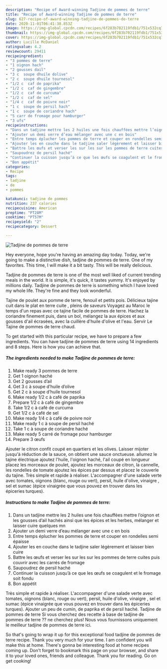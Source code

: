```yaml
---
description: "Recipe of Award-winning Tadjine de pommes de terre"
title: "Recipe of Award-winning Tadjine de pommes de terre"
slug: 627-recipe-of-award-winning-tadjine-de-pommes-de-terre
date: 2020-11-01T06:41:38.853Z
image: https://img-global.cpcdn.com/recipes/6f283b702119fdb1/751x532cq70/tadjine-de-pommes-de-terre-photo-principale-de-la-recette.jpg
thumbnail: https://img-global.cpcdn.com/recipes/6f283b702119fdb1/751x532cq70/tadjine-de-pommes-de-terre-photo-principale-de-la-recette.jpg
cover: https://img-global.cpcdn.com/recipes/6f283b702119fdb1/751x532cq70/tadjine-de-pommes-de-terre-photo-principale-de-la-recette.jpg
author: Lucille McDaniel
ratingvalue: 4.2
reviewcount: 29411
recipeingredient:
- "3 pommes de terre"
- "1 oignon hach"
- "2 gousses dail"
- "3 c  soupe dhuile dolive"
- "2 c  soupe dhuile tournesol"
- "1/2 c  caf de paprika"
- "1/2 c  caf de gingembre"
- "1/2 c  caf de curcuma"
- "1/2 c  caf de sel"
- "1/4 c  caf de poivre noir"
- "1 c  soupe de persil hach"
- "1 c  soupe de coriandre hach"
- "5 carr de fromage pour hamburger"
- "3 ufs"
recipeinstructions:
- "Dans un tadjine mettre les 2 huiles une fois chauffées mettre l’oignon et les gousses d’ail hachés ainsi que les épices et les herbes, mélanger et laisser cuire quelques mn"
- "Ajouter un demi verre d’eau mélanger avec une c en bois"
- "Entre temps éplucher les pommes de terre et couper en rondelles semi épaisse"
- "Ajouter les en couche dans le tadjine saler légèrement et laisser bien cuire"
- "Battre les œufs et verser les sur les sur les pommes de terre cuites puis couvrir avec les carrés de fromage"
- "Saupoudrez de persil haché"
- "Continuer la cuisson jusqu’à ce que les œufs se coagulent et le fromage soit fondu"
- "Bon appétit"
categories:
- Recipe
tags:
- tadjine
- de
- pommes

katakunci: tadjine de pommes 
nutrition: 237 calories
recipecuisine: American
preptime: "PT28M"
cooktime: "PT57M"
recipeyield: "2"
recipecategory: Dessert

---
```



![Tadjine de pommes de terre](https://img-global.cpcdn.com/recipes/6f283b702119fdb1/751x532cq70/tadjine-de-pommes-de-terre-photo-principale-de-la-recette.jpg)

Hey everyone, hope you're having an amazing day today. Today, we're going to make a distinctive dish, tadjine de pommes de terre. One of my favorites. This time, I will make it a bit tasty. This will be really delicious.

Tadjine de pommes de terre is one of the most well liked of current trending meals in the world. It is simple, it's quick, it tastes yummy. It's enjoyed by millions daily. Tadjine de pommes de terre is something which I have loved my whole life. They're fine and they look wonderful.

Tajine de poulet aux pomme de terre, fenouil et petits pois. Délicieux tajine cuit dans le plat en terre cuite , pleins de saveurs Voyagez au Maroc le temps d&#39;un repas avec ce tajine facile de pommes de terre. Hachez la coriandre finement puis, dans un bol, mélangez la aux épices et aux gousses d&#39;ail écrasées, avec la cuillère d&#39;huile d&#39;olive et l&#39;eau. Servir Le Tajine de pommes de terre chaud.


To get started with this particular recipe, we have to prepare a few ingredients. You can have tadjine de pommes de terre using 14 ingredients and 8 steps. Here is how you can achieve that.

<!--inarticleads1-->

##### The ingredients needed to make Tadjine de pommes de terre:

1. Make ready 3 pommes de terre
1. Get 1 oignon haché
1. Get 2 gousses d’ail
1. Get 3 c à soupe d’huile d’olive
1. Get 2 c à soupe d’huile tournesol
1. Make ready 1/2 c à café de paprika
1. Prepare 1/2 c à café de gingembre
1. Take 1/2 c à café de curcuma
1. Get 1/2 c à café de sel
1. Make ready 1/4 c à café de poivre noir
1. Make ready 1 c à soupe de persil haché
1. Take 1 c à soupe de coriandre haché
1. Make ready 5 carré de fromage pour hamburger
1. Prepare 3 œufs


Ajouter le citron confit coupé en quartiers et les olives. Laisser mijoter jusqu&#39;à réduction de la sauce, on obtient une sauce onctueuse. allumez le tajine électrique ajoutez l&#39;huile, l&#39;oignon haché, l&#39;ail coupé en longueur placez les morceaux de poulet, ajoutez les morceaux de citron, la cannelle, les rondelles de tomate ajoutez les épices par dessus et placez le couverle du tajine. Très simple et rapide à réaliser. L&#39;accompagner d&#39;une salade verte avec tomates, oignons (blanc, rouge ou vert), persil, huile d&#39;olive, vinaigre , sel et sumac (épice vinaigrée que vous pouvez en trouver dans les épiceries turques). 

<!--inarticleads2-->

##### Instructions to make Tadjine de pommes de terre:

1. Dans un tadjine mettre les 2 huiles une fois chauffées mettre l’oignon et les gousses d’ail hachés ainsi que les épices et les herbes, mélanger et laisser cuire quelques mn
1. Ajouter un demi verre d’eau mélanger avec une c en bois
1. Entre temps éplucher les pommes de terre et couper en rondelles semi épaisse
1. Ajouter les en couche dans le tadjine saler légèrement et laisser bien cuire
1. Battre les œufs et verser les sur les sur les pommes de terre cuites puis couvrir avec les carrés de fromage
1. Saupoudrez de persil haché
1. Continuer la cuisson jusqu’à ce que les œufs se coagulent et le fromage soit fondu
1. Bon appétit


Très simple et rapide à réaliser. L&#39;accompagner d&#39;une salade verte avec tomates, oignons (blanc, rouge ou vert), persil, huile d&#39;olive, vinaigre , sel et sumac (épice vinaigrée que vous pouvez en trouver dans les épiceries turques). Ajouter un peu de cumin, de paprika et de persil haché. Tadjine de pommes de terre Si vous cherchez des recette à base de tadjine de pommes de terre ?? ne cherchez plus! Nous vous fournissons uniquement le meilleur tadjine de pommes de terre ici. 

So that's going to wrap it up for this exceptional food tadjine de pommes de terre recipe. Thank you very much for your time. I am confident you will make this at home. There's gonna be interesting food at home recipes coming up. Don't forget to bookmark this page on your browser, and share it to your loved ones, friends and colleague. Thank you for reading. Go on get cooking!
